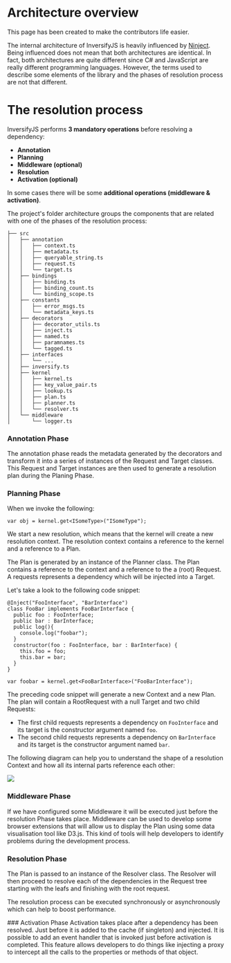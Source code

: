 # Architecture overview

This page has been created to make the contributors life easier.

The internal architecture of InversifyJS is heavily influenced by [Ninject](https://github.com/ninject/Ninject). Being influenced does not mean that both architectures are identical. In fact, both architectures are quite different since C# and JavaScript are really different programming languages. However, the terms used to describe some elements of the library and the phases of resolution process are not that different.

# The resolution process
InversifyJS performs **3 mandatory operations** before resolving a dependency: 

- **Annotation**
- **Planning**
- **Middleware (optional)**
- **Resolution**
- **Activation (optional)**

In some cases there will be some **additional operations (middleware & activation)**.

The project's folder architecture groups the components that are related with one of the phases of the resolution process:
```
├── src
│   ├── annotation
│   │   ├── context.ts
│   │   ├── metadata.ts
│   │   ├── queryable_string.ts
│   │   ├── request.ts
│   │   └── target.ts
│   ├── bindings
│   │   ├── binding.ts
│   │   ├── binding_count.ts
│   │   └── binding_scope.ts
│   ├── constants
│   │   ├── error_msgs.ts
│   │   └── metadata_keys.ts
│   ├── decorators
│   │   ├── decorator_utils.ts
│   │   ├── inject.ts
│   │   ├── named.ts
│   │   ├── paramnames.ts
│   │   └── tagged.ts
│   ├── interfaces
│   │   └── ...
│   ├── inversify.ts
│   ├── kernel
│   │   ├── kernel.ts
│   │   ├── key_value_pair.ts
│   │   ├── lookup.ts
│   │   ├── plan.ts
│   │   ├── planner.ts
│   │   └── resolver.ts
│   └── middleware
│       └── logger.ts
```

### Annotation Phase
The annotation phase reads the metadata generated by the decorators and transform it into a series of instances of the Request and Target classes. This Request and Target instances are then used to generate a resolution plan during the Planing Phase. 

### Planning Phase
When we invoke the following:
```
var obj = kernel.get<ISomeType>("ISomeType");
```
We start a new resolution, which means that the kernel will create a new resolution context. The resolution context contains a reference to the kernel and a reference to a Plan.

The Plan is generated by an instance of the Planner class. The Plan contains a reference to the context and a reference to the a (root) Request. A requests represents a dependency which will be injected into a Target. 

Let's take a look to the following code snippet:

```
@Inject("FooInterface", "BarInterface")
class FooBar implements FooBarInterface {
  public foo : FooInterface;
  public bar : BarInterface;
  public log(){
    console.log("foobar");
  }
  constructor(foo : FooInterface, bar : BarInterface) {
    this.foo = foo;
    this.bar = bar;
  }
}

var foobar = kernel.get<FooBarInterface>("FooBarInterface");
```
The preceding code snippet will generate a new Context and a new Plan. The plan will contain a RootRequest with a null Target and two child Requests:
- The first child requests represents a dependency on `FooInterface` and its target is the constructor argument named `foo`.
- The second child requests represents a dependency on `BarInterface` and its target is the constructor argument named `bar`.

The following diagram can help you to understand the shape of a resolution Context and how all its internal parts reference each other:

![](http://i.imgur.com/NSSbPWy.png)

### Middleware Phase
If we have configured some Middleware it will be executed just before the resolution Phase takes place. Middleware can be used to develop some browser extensions that will allow us to display the Plan using some data visualisation tool like D3.js. This kind of tools will help developers to identify problems during the development process.

### Resolution Phase
The Plan is passed to an instance of the Resolver class. The Resolver will then proceed to resolve each of the dependencies in the Request tree starting with the leafs and finishing with the root request.

The resolution process can be executed synchronously or asynchronously which can help to boost performance.

### Activation Phase
Activation takes place after a dependency has been resolved. Just before it is added to the cache (if singleton) and injected. It is possible to add an event handler that is invoked just before activation is completed. This feature allows developers to do things like injecting a proxy to intercept all the calls to the properties or methods of that object.
